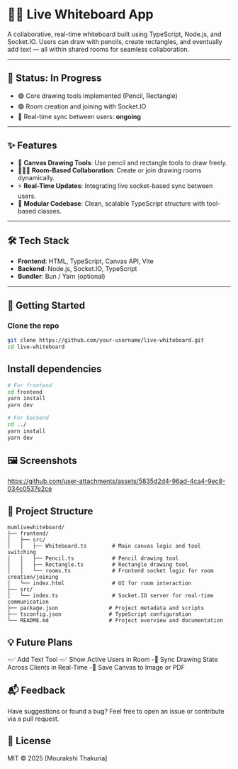 # 🧑‍🏫 Live Whiteboard App

A collaborative, real-time whiteboard built using TypeScript, Node.js, and Socket.IO. Users can draw with pencils, create rectangles, and eventually add text — all within shared rooms for seamless collaboration.

---

## 🚧 Status: In Progress

- 🟢 Core drawing tools implemented (Pencil, Rectangle)
- 🟢 Room creation and joining with Socket.IO
- 🔄 Real-time sync between users: **ongoing**

---

## ✨ Features

- 🎨 **Canvas Drawing Tools**: Use pencil and rectangle tools to draw freely.
- 🧑‍🤝‍🧑 **Room-Based Collaboration**: Create or join drawing rooms dynamically.
- ⚡ **Real-Time Updates**: Integrating live socket-based sync between users.
- 🧱 **Modular Codebase**: Clean, scalable TypeScript structure with tool-based classes.

---

## 🛠 Tech Stack

- **Frontend**: HTML, TypeScript, Canvas API, Vite
- **Backend**: Node.js, Socket.IO, TypeScript
- **Bundler**: Bun / Yarn (optional)

---

## 🚀 Getting Started

### Clone the repo

```bash
git clone https://github.com/your-username/live-whiteboard.git
cd live-whiteboard
```
## Install dependencies

```bash
# For frontend
cd frontend
yarn install
yarn dev

# For backend
cd ../
yarn install
yarn dev

```
## 🖼 Screenshots


https://github.com/user-attachments/assets/5835d2d4-96ad-4ca4-9ec8-034c0537e2ce

## 📁 Project Structure

```
mumlivewhiteboard/
├── frontend/
│   ├── src/
│   │   ├── Whiteboard.ts        # Main canvas logic and tool switching
│   │   ├── Pencil.ts            # Pencil drawing tool
│   │   ├── Rectangle.ts         # Rectangle drawing tool
│   │   └── rooms.ts             # Frontend socket logic for room creation/joining
│   └── index.html               # UI for room interaction
├── src/
│   └── index.ts                 # Socket.IO server for real-time communication
├── package.json                # Project metadata and scripts
├── tsconfig.json               # TypeScript configuration
└── README.md                   # Project overview and documentation
```
## 💡 Future Plans
-✅ Add Text Tool
-✅ Show Active Users in Room
-🔄 Sync Drawing State Across Clients in Real-Time
-💾 Save Canvas to Image or PDF


## 📬 Feedback
Have suggestions or found a bug? Feel free to open an issue or contribute via a pull request.

## 📜 License
MIT © 2025 [Mourakshi Thakuria]







